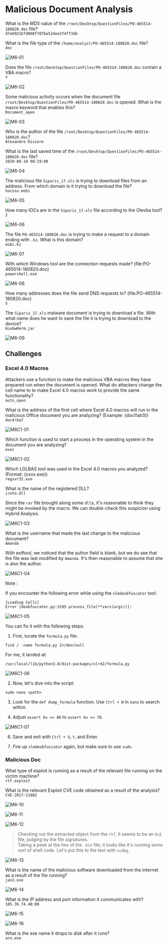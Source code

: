 # Malicious Document Analysis

What is the MD5 value of the `/root/Desktop/QuestionFiles/PO-465514-180820.doc` file?  
`d7e6921bfd008f707ba52dee374ff3db`

What is the file type of the `/home/analyst/PO-465514-180820.doc` file?  
`doc`

![M6-01](https://github.com/acibojbp/LetsDefend/assets/164168280/f68c7e64-0229-4b65-aec2-2fd0dc16a5c4)

Does the file `/root/Desktop/QuestionFiles/PO-465514-180820.doc` contain a VBA macro?   
`Y`

![M6-02](https://github.com/acibojbp/LetsDefend/assets/164168280/1b9728be-21d8-4faa-aec8-d40b7422d00c)

Some malicious activity occurs when the document file `/root/Desktop/QuestionFiles/PO-465514-180820.doc` is opened. What is the macro keyword that enables this?  
`Document_open`

![M6-03](https://github.com/acibojbp/LetsDefend/assets/164168280/a7f6f50e-2c94-4acb-8a0b-e63c43c5abc7)

Who is the author of the file `/root/Desktop/QuestionFiles/PO-465514-180820.doc`?  
`Alexandre Riviere`

What is the last saved time of the `/root/Desktop/QuestionFiles/PO-465514-180820.doc` file?  
`2020-08-18 08:19:00`

![M6-04](https://github.com/acibojbp/LetsDefend/assets/164168280/e7872cf6-b1aa-4f46-80d0-ec9df17db5ff)

The malicious file `Siparis_17.xls` is trying to download files from an address. From which domain is it trying to download the file?  
`hocoso.mobi`

![M6-05](https://github.com/acibojbp/LetsDefend/assets/164168280/61c0a27d-640f-4cc3-a85b-834b1d5a0caf)

How many IOCs are in the `Siparis_17.xls` file according to the Olevba tool?  
`2`

![M6-06](https://github.com/acibojbp/LetsDefend/assets/164168280/609a8a3b-7af2-4d6c-8c67-edf4d24344e9)

 The file `PO-465514-180820.doc` is trying to make a request to a domain ending with `.kz`. What is this domain?  
 `msbc.kz`

![M6-07](https://github.com/acibojbp/LetsDefend/assets/164168280/37f48540-bde5-49a5-87e2-2e42ddf3a50e)

With which Windows tool are the connection requests made? (file:PO-465514-180820.doc)  
`powershell.exe`

![M6-08](https://github.com/acibojbp/LetsDefend/assets/164168280/17f607d9-c7a4-4b63-a444-8a314611418c)

How many addresses does the file send DNS requests to? (file:PO-465514-180820.doc)  
`5`

The `Siparis_17.xls` malware document is trying to download a file. With what name does he want to save the file it is trying to download to the device?  
`6LeGwKmrm.jar`

![M6-09](https://github.com/acibojbp/LetsDefend/assets/164168280/e36e7ed0-acca-4911-956f-96e266c2fdb6)

## Challenges

### Excel 4.0 Macros

Attackers use a function to make the malicious VBA macros they have prepared run when the document is opened. What do attackers change the cell name to to make Excel 4.0 macros work to provide the same functionality?  
`auto_open`

What is the address of the first cell where Excel 4.0 macros will run in the malicious Office document you are analyzing? (Example: {doc1!ab3})  
`doc4!ba7`

![M6C1-01](https://github.com/acibojbp/LetsDefend/assets/164168280/ebd0f5a2-be2f-45ff-83aa-ea9efa4284ab)

Which function is used to start a process in the operating system in the document you are analyzing?  
`exec`

![M6C1-02](https://github.com/acibojbp/LetsDefend/assets/164168280/e50a2d0b-a61f-4529-998c-99da57e71487)

Which LOLBAS tool was used in the Excel 4.0 macros you analyzed? (Format: {xxxx.exe})  
`regsvr32.exe`

What is the name of the registered DLL?  
`iroto.dll`

Since the `rar` file brought along some `dll`s, it's reasonable to think they might be invoked by the macro. We can double-check this suspicion using Hybrid Analysis.

![M6C1-03](https://github.com/acibojbp/LetsDefend/assets/164168280/41f1cfb7-b520-47bd-8710-6b827a74e98c)


What is the username that made the last change to the malicious document?  
`Amanda`

With exiftool, we noticed that the author field is blank, but we do see that the file was last modified by `Amanda`. It's then reasonable to assume that she is also the author.

![M6C1-04](https://github.com/acibojbp/LetsDefend/assets/164168280/a55bf37e-defa-4b7f-a594-d08393d847c3)

Note :

If you encounter the following error while using the `xlmdeobfuscator` tool:

```
[Loading Cells]
Error [deobfuscator.py:3195 process_file(**vars(args))]: 
```

![M6C1-05](https://github.com/acibojbp/LetsDefend/assets/164168280/99fa902a-de3c-449a-929c-d171f092279c)

You can fix it with the following steps:

1. First, locate the `formula.py` file:

`find / -name formula.py 2>/dev/null`

For me, it landed at:

`/usr/local/lib/python3.8/dist-packages/xlrd2/formula.py`

![M6C1-06](https://github.com/acibojbp/LetsDefend/assets/164168280/b86f3917-cc04-4d65-824f-05f44cee8d77)

2. Now, let's dive into the script:

`sudo nano <path>`

3. Look for the `def dump_formula` function. Use `Ctrl + W` in `nano` to search within.
    
4. Adjust `assert bv >= 80` to `assert bv >= 70`.

![M6C1-07](https://github.com/acibojbp/LetsDefend/assets/164168280/6f78b03a-35b7-4dbe-ae1b-c528a9488f5b)
    
6. Save and exit with `Ctrl + X`, `Y`, and Enter.
    
7. Fire up `xlmdeobfuscator` again, but make sure to use `sudo`.

### Malicious Doc

What type of exploit is running as a result of the relevant file running on the victim machine?  
`rtf.exploit`

What is the relevant Exploit CVE code obtained as a result of the analysis?  
`CVE-2017-11882`

![M6-10](https://github.com/acibojbp/LetsDefend/assets/164168280/0fef2b7d-fce8-4eae-8330-0037d640fb51)


![M6-11](https://github.com/acibojbp/LetsDefend/assets/164168280/1a70a822-b129-4ff5-9e6b-3c4c95087eff)

![M6-12](https://github.com/acibojbp/LetsDefend/assets/164168280/12d3c2a0-65a8-4d46-8f93-0e2a91a61914)

> Checking out the extracted object from the `rtf`, it seems to be an `OLE` file, judging by the file signatures.  
> Taking a peek at the hex of the `.bin` file, it looks like it's running some sort of shell code. Let's put this to the test with `scdbg`.

![M6-13](https://github.com/acibojbp/LetsDefend/assets/164168280/e978dd99-da9d-4789-b94e-2baa9968e6ae)

What is the name of the malicious software downloaded from the internet as a result of the file running?  
`jan2.exe`

![M6-14](https://github.com/acibojbp/LetsDefend/assets/164168280/820e7f97-f4bc-40d2-81a0-bee86138ba39)

What is the IP address and port information it communicates with?  
`185.36.74.48:80`

![M6-15](https://github.com/acibojbp/LetsDefend/assets/164168280/f63d56f1-c411-4d1a-bf1f-4cb8bd75b744)

![M6-16](https://github.com/acibojbp/LetsDefend/assets/164168280/b71fe186-817f-4cce-8ef5-0494ee9aa36f)

What is the exe name it drops to disk after it runs?  
`aro.exe`
